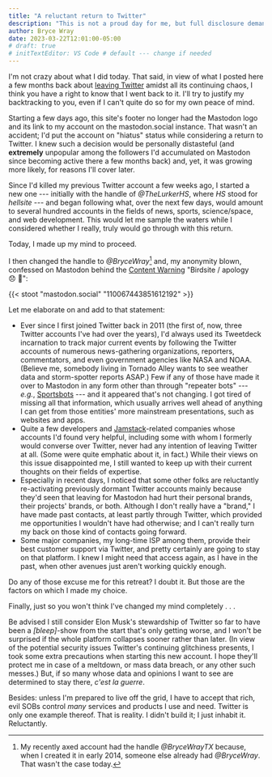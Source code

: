 ```yaml
---
title: "A reluctant return to Twitter"
description: "This is not a proud day for me, but full disclosure demands that I tell you about it."
author: Bryce Wray
date: 2023-03-22T12:01:00-05:00
# draft: true
# initTextEditor: VS Code # default --- change if needed
---
```


I'm not crazy about what I did today. That said, in view of what I posted here a few months back about [leaving Twitter](/posts/2022/11/abandon-sinking-ship/) amidst all its continuing chaos, I think you have a right to know that I went back to it. I'll try to justify my backtracking to you, even if I can't quite do so for my own peace of mind.

<!--more-->

Starting a few days ago, this site's footer no longer had the Mastodon logo and its link to my account on the mastodon.social instance. That wasn't an accident; I'd put the account on "hiatus" status while considering a return to Twitter. I knew such a decision would be personally distasteful (and **extremely** unpopular among the followers I'd accumulated on Mastodon since becoming active there a few months back) and, yet, it was growing more likely, for reasons I'll cover later.

Since I'd killed my previous Twitter account a few weeks ago, I started a new one --- initially with the handle of *@TheLurkerHS*, where *HS* stood for *hellsite* --- and began following what, over the next few days, would amount to several hundred accounts in the fields of news, sports, science/space, and web development. This would let me sample the waters while I considered whether I really, truly would go through with this return.

Today, I made up my mind to proceed.

I then changed the handle to *@BryceWray*[^TX] and, my anonymity blown, confessed on Mastodon behind the [Content Warning](https://fedi.tips/how-to-use-content-warnings-cws-on-mastodon-and-the-fediverse/) "Birdsite / apology 😞 🤢":

[^TX]: My recently axed account had the handle *@BryceWrayTX* because, when I created it in early 2014, someone else already had *@BryceWray*. That wasn't the case today.

{{< stoot "mastodon.social" "110067443851612192" >}}

<!--
*[Pausing before saying something the crowd won’t like...]*

Seeing that many entities and personal/business contacts whom I’d long followed are still on Twitter — and that many, if not most, likely won’t come to Mastodon no matter what — I am on the birdsite once again.

😞 🤢

I surely understand any negative reactions and unfollows that admission may cause here, and I extend sincere apologies to you all. If it helps, I did this reluctantly.

Mar. 22, 2023 • 9:38 AM CDT (2:38 PM UTC)
[This was the final form after three subsequent edits, the last of which was at 12:00 PM CDT • 5:00 PM UTC.]

https://mastodon.social/@BryceWray/110067443851612192
-->

Let me elaborate on and add to that statement:

- Ever since I first joined Twitter back in 2011 (the first of, now, three Twitter accounts I've had over the years), I'd always used its Tweetdeck incarnation to track major current events by following the Twitter accounts of numerous news-gathering organizations, reporters, commentators, and even government agencies like NASA and NOAA. (Believe me, somebody living in Tornado Alley wants to see weather data and storm-spotter reports ASAP.) Few if any of those have made it over to Mastodon in any form other than through "repeater bots" --- *e.g.*, [Sportsbots](https://sportsbots.xyz) --- and it appeared that's not changing. I got tired of missing all that information, which usually arrives well ahead of anything I can get from those entities' more mainstream presentations, such as websites and apps.
- Quite a few developers and [Jamstack](https://jamstack.org)-related companies whose accounts I'd found very helpful, including some with whom I formerly would converse over Twitter, never had any intention of leaving Twitter at all. (Some were quite emphatic about it, in fact.) While their views on this issue disappointed me, I still wanted to keep up with their current thoughts on their fields of expertise.
- Especially in recent days, I noticed that some other folks are reluctantly re-activating previously dormant Twitter accounts mainly because they'd seen that leaving for Mastodon had hurt their personal brands, their projects' brands, or both. Although I don't really have a "brand," I have made past contacts, at least partly through Twitter, which provided me opportunities I wouldn't have had otherwise; and I can't really turn my back on those kind of contacts going forward.
- Some major companies, my long-time ISP among them, provide their best customer support via Twitter, and pretty certainly are going to stay on that platform. I knew I might need that access again, as I have in the past, when other avenues just aren't working quickly enough.

Do any of those excuse me for this retreat? I doubt it. But those are the factors on which I made my choice.

Finally, just so you won't think I've changed my mind completely . . .

Be advised I still consider Elon Musk's stewardship of Twitter so far to have been a *[bleep]*-show from the start that's only getting worse, and I won't be surprised if the whole platform collapses sooner rather than later. (In view of the potential security issues Twitter's continuing glitchiness presents, I took some extra precautions when starting this new account. I hope they'll protect me in case of a meltdown, or mass data breach, or any other such messes.) But, if so many whose data and opinions I want to see are determined to stay there, *c'est la guerre*.

Besides: unless I'm prepared to live off the grid, I have to accept that rich, evil SOBs control *many* services and products I use and need. Twitter is only one example thereof. That is reality. I didn't build it; I just inhabit it. Reluctantly.
